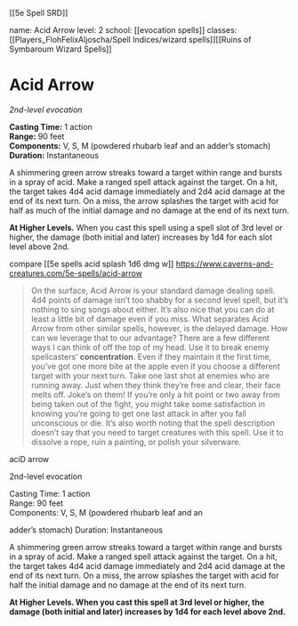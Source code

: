 [[5e Spell SRD]]

name: Acid Arrow
level: 2
school: [[evocation spells]]
classes: [[Players_FlohFelixAljoscha/Spell Indices/wizard spells]][[Ruins of Symbaroum Wizard Spells]]

# Acid Arrow 
_2nd-level evocation_

**Casting Time:** 1 action  
**Range:** 90 feet  
**Components:** V, S, M (powdered rhubarb leaf and an adder’s stomach)  
**Duration:** Instantaneous  

A shimmering green arrow streaks toward a target within range and bursts in a spray of acid. Make a ranged spell attack against the target. On a hit, the target takes 4d4 acid damage immediately and 2d4 acid damage at the end of its next turn. On a miss, the arrow splashes the target with acid for half as much of the initial damage and no damage at the end of its next turn. 

**At Higher Levels.** When you cast this spell using a spell slot of 3rd level or higher, the damage (both initial and later) increases by 1d4 for each slot level above 2nd.

compare [[5e spells acid splash 1d6 dmg  w]]
https://www.caverns-and-creatures.com/5e-spells/acid-arrow
> On the surface, Acid Arrow is your standard damage dealing spell. 4d4 points of damage isn’t too shabby for a second level spell, but it’s nothing to sing songs about either. It’s also nice that you can do at least a little bit of damage even if you miss.
> What separates Acid Arrow from other similar spells, however, is the delayed damage.
> How can we leverage that to our advantage? There are a few different ways I can think of off the top of my head.
> Use it to break enemy spellcasters’ **concentration**. Even if they maintain it the first time, you’ve got one more bite at the apple even if you choose a different target with your next turn.
> Take one last shot at enemies who are running away. Just when they think they’re free and clear, their face melts off. Joke’s on them!
> If you’re only a hit point or two away from being taken out of the fight, you might take some satisfaction in knowing you’re going to get one last attack in after you fall unconscious or die.
> It’s also worth noting that the spell description doesn’t say that you need to target creatures with this spell. Use it to dissolve a rope, ruin a painting, or polish your silverware.

aciD arrow

2nd-level evocation

Casting Time: 1 action  
Range: 90 feet  
Components: V, S, M (powdered rhubarb leaf and an

adder’s stomach) Duration: Instantaneous

A shimmering green arrow streaks toward a target within range and bursts in a spray of acid. Make a ranged spell attack against the target. On a hit, the target takes 4d4 acid damage immediately and 2d4 acid damage at the end of its next turn. On a miss, the arrow splashes the target with acid for half the initial damage and no damage at the end of its next turn.

**At Higher Levels. When you cast this spell at 3rd level or higher, the damage (both initial and later) increases by 1d4 for each level above 2nd.**